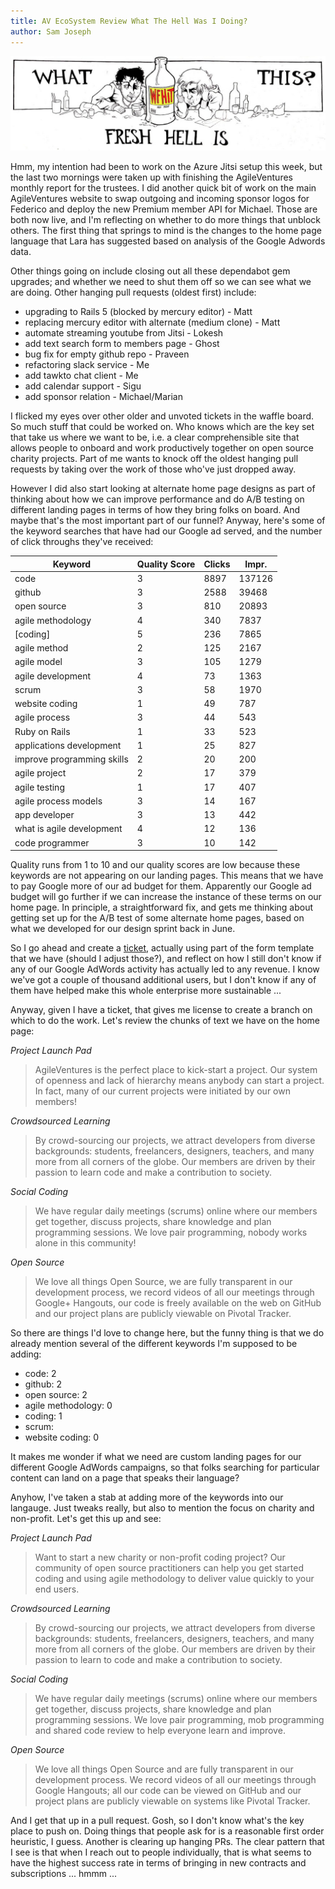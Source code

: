 ```yaml
---
title: AV EcoSystem Review What The Hell Was I Doing?
author: Sam Joseph
---
```


![wfhitbanner](../images/wfhitbanner.jpg)

Hmm, my intention had been to work on the Azure Jitsi setup this week, but the last two mornings were taken up with finishing the AgileVentures monthly report for the trustees.  I did another quick bit of work on the main AgileVentures website to swap outgoing and incoming sponsor logos for Federico and deploy the new Premium member API for Michael.  Those are both now live, and I'm reflecting on whether to do more things that unblock others.  The first thing that springs to mind is the changes to the home page language that Lara has suggested based on analysis of the Google Adwords data.

Other things going on include closing out all these dependabot gem upgrades; and whether we need to shut them off so we can see what we are doing.  Other hanging pull requests (oldest first) include:

* upgrading to Rails 5 (blocked by mercury editor) - Matt
* replacing mercury editor with alternate (medium clone) - Matt
* automate streaming youtube from Jitsi - Lokesh
* add text search form to members page - Ghost
* bug fix for empty github repo - Praveen
* refactoring slack service - Me
* add tawkto chat client - Me
* add calendar support - Sigu
* add sponsor relation - Michael/Marian

I flicked my eyes over other older and unvoted tickets in the waffle board.  So much stuff that could be worked on.  Who knows which are the key set that take us where we want to be, i.e. a clear comprehensible site that allows people to onboard and work productively together on open source charity projects.  Part of me wants to knock off the oldest hanging pull requests by taking over the work of those who've just dropped away.

However I did also start looking at alternate home page designs as part of thinking about how we can improve performance and do A/B testing on different landing pages in terms of how they bring folks on board.  And maybe that's the most important part of our funnel?  Anyway, here's some of the keyword searches that have had our Google ad served, and the number of click throughs they've received:

| Keyword                    | Quality Score | Clicks | Impr.  |
|----------------------------|---------------|--------|--------|
| code                       | 3             | 8897   | 137126 |
| github                     | 3             | 2588   | 39468  |
| open source                | 3             | 810    | 20893  |
| agile methodology          | 4             | 340    | 7837   |
| [coding]                   | 5             | 236    | 7865   |
| agile method               | 2             | 125    | 2167   |
| agile model                | 3             | 105    | 1279   |
| agile development          | 4             | 73     | 1363   |
| scrum                      | 3             | 58     | 1970   |
| website coding             | 1             | 49     | 787    |
| agile process              | 3             | 44     | 543    |
| Ruby on Rails              | 1             | 33     | 523    |
| applications development   | 1             | 25     | 827    |
| improve programming skills | 2             | 20     | 200    |
| agile project              | 2             | 17     | 379    |
| agile testing              | 1             | 17     | 407    |
| agile process models       | 3             | 14     | 167    |
| app developer              | 3             | 13     | 442    |
| what is agile development  | 4             | 12     | 136    |
| code programmer            | 3             | 10     | 142    |

Quality runs from 1 to 10 and our quality scores are low because these keywords are not appearing on our landing pages.  This means that we have to pay Google more of our ad budget for them.  Apparently our Google ad budget will go further if we can increase the instance of these terms on our home page.  In principle, a straightforward fix, and gets me thinking about getting set up for the A/B test of some alternate home pages, based on what we developed for our design sprint back in June.  

So I go ahead and create a [ticket](https://github.com/AgileVentures/WebsiteOne/issues/1982), actually using part of the form template that we have (should I adjust those?), and reflect on how I still don't know if any of our Google AdWords activity has actually led to any revenue.  I know we've got a couple of thousand additional users, but I don't know if any of them have helped make this whole enterprise more sustainable ...

Anyway, given I have a ticket, that gives me license to create a branch on which to do the work.  Let's review the chunks of text we have on the home page:

*Project Launch Pad*

> AgileVentures is the perfect place to kick-start a project. Our system of openness and lack of hierarchy means anybody can start a project. In fact, many of our current projects were initiated by our own members!

*Crowdsourced Learning*

> By crowd-sourcing our projects, we attract developers from diverse backgrounds: students, freelancers, designers, teachers, and many more from all corners of the globe. Our members are driven by their passion to learn code and make a contribution to society.

*Social Coding*

> We have regular daily meetings (scrums) online where our members get together, discuss projects, share knowledge and plan programming sessions. We love pair programming, nobody works alone in this community!

*Open Source*

> We love all things Open Source, we are fully transparent in our development process, we record videos of all our meetings through Google+ Hangouts, our code is freely available on the web on GitHub and our project plans are publicly viewable on Pivotal Tracker.

So there are things I'd love to change here, but the funny thing is that we do already mention several of the different keywords I'm supposed to be adding:

* code: 2
* github: 2
* open source: 2
* agile methodology: 0
* coding: 1
* scrum: 
* website coding: 0

It makes me wonder if what we need are custom landing pages for our different Google AdWords campaigns, so that folks searching for particular content can land on a page that speaks their language?

Anyhow, I've taken a stab at adding more of the keywords into our langauge.  Just tweaks really, but also to mention the focus on charity and non-profit.  Let's get this up and see:

*Project Launch Pad*

> Want to start a new charity or non-profit coding project? Our community of open source practitioners can help you get started coding and using agile methodology to deliver value quickly to your end users.  

*Crowdsourced Learning*

> By crowd-sourcing our projects, we attract developers from diverse backgrounds: students, freelancers, designers, teachers, and many more from all corners of the globe. Our members are driven by their passion to learn to code and make a contribution to society.

*Social Coding*

> We have regular daily meetings (scrums) online where our members get together, discuss projects, share knowledge and plan programming sessions. We love pair programming, mob programming and shared code review to help everyone learn and improve.

*Open Source*

> We love all things Open Source and are fully transparent in our development process. We record videos of all our meetings through Google Hangouts; all our code can be viewed on GitHub and our project plans are publicly viewable on systems like Pivotal Tracker.

And I get that up in a pull request.  Gosh, so I don't know what's the key place to push on.  Doing things that people ask for is a reasonable first order heuristic, I guess.  Another is clearing up hanging PRs.  The clear pattern that I see is that when I reach out to people individually, that is what seems to have the highest success rate in terms of bringing in new contracts and subscriptions ... hmmm ...
